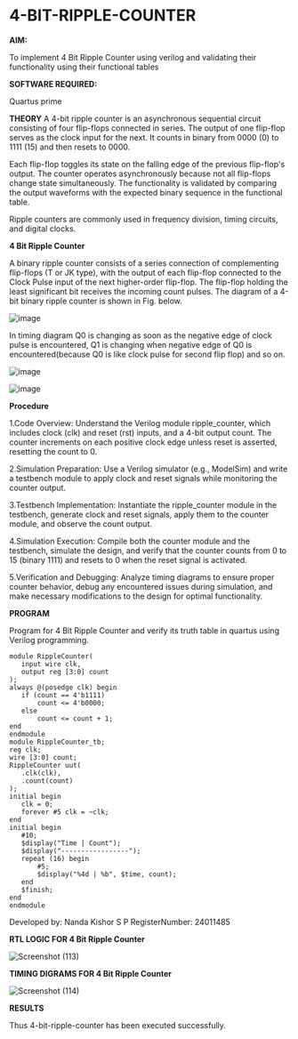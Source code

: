 # 4-BIT-RIPPLE-COUNTER

**AIM:**

To implement  4 Bit Ripple Counter using verilog and validating their functionality using their functional tables

**SOFTWARE REQUIRED:**

Quartus prime

**THEORY**
A 4-bit ripple counter is an asynchronous sequential circuit consisting of four flip-flops connected in series. The output of one flip-flop serves as the clock input for the next. It counts in binary from 0000 (0) to 1111 (15) and then resets to 0000.

Each flip-flop toggles its state on the falling edge of the previous flip-flop's output. The counter operates asynchronously because not all flip-flops change state simultaneously. The functionality is validated by comparing the output waveforms with the expected binary sequence in the functional table.

Ripple counters are commonly used in frequency division, timing circuits, and digital clocks.

**4 Bit Ripple Counter**

A binary ripple counter consists of a series connection of complementing flip-flops (T or JK type), with the output of each flip-flop connected to the Clock Pulse input of the next higher-order flip-flop. The flip-flop holding the least significant bit receives the incoming count pulses. The diagram of a 4-bit binary ripple counter is shown in Fig. below.

![image](https://github.com/naavaneetha/4-BIT-RIPPLE-COUNTER/assets/154305477/cb4b74d4-31ab-4359-95d0-d22e67daba13)

In timing diagram Q0 is changing as soon as the negative edge of clock pulse is encountered, Q1 is changing when negative edge of Q0 is encountered(because Q0 is like clock pulse for second flip flop) and so on.

![image](https://github.com/naavaneetha/4-BIT-RIPPLE-COUNTER/assets/154305477/a573a7d6-014e-4e54-93e6-e2ac9530960b)

![image](https://github.com/naavaneetha/4-BIT-RIPPLE-COUNTER/assets/154305477/85e1958a-2fc1-49bb-9a9f-d58ccbf3663c)

**Procedure**

1.Code Overview: Understand the Verilog module ripple_counter, which includes clock (clk) and reset (rst) inputs, and a 4-bit output count. The counter increments on each positive clock edge unless reset is asserted, resetting the count to 0.

2.Simulation Preparation: Use a Verilog simulator (e.g., ModelSim) and write a testbench module to apply clock and reset signals while monitoring the counter output.

3.Testbench Implementation: Instantiate the ripple_counter module in the testbench, generate clock and reset signals, apply them to the counter module, and observe the count output.

4.Simulation Execution: Compile both the counter module and the testbench, simulate the design, and verify that the counter counts from 0 to 15 (binary 1111) and resets to 0 when the reset signal is activated.

5.Verification and Debugging: Analyze timing diagrams to ensure proper counter behavior, debug any encountered issues during simulation, and make necessary modifications to the design for optimal functionality.

**PROGRAM**

Program for 4 Bit Ripple Counter and verify its truth table in quartus using Verilog programming.

```
module RippleCounter(
   input wire clk, 
   output reg [3:0] count 
);
always @(posedge clk) begin
   if (count == 4'b1111) 
       count <= 4'b0000;
   else
       count <= count + 1;
end
endmodule
module RippleCounter_tb;
reg clk;
wire [3:0] count;
RippleCounter uut(
   .clk(clk),
   .count(count)
);
initial begin
   clk = 0;
   forever #5 clk = ~clk; 
end
initial begin
   #10;
   $display("Time | Count");
   $display("-----------------");
   repeat (16) begin
       #5; 
       $display("%4d | %b", $time, count);
   end
   $finish;
end
endmodule

```
 
 Developed by: Nanda Kishor S P
 RegisterNumber: 24011485


**RTL LOGIC FOR 4 Bit Ripple Counter**

![Screenshot (113)](https://github.com/user-attachments/assets/e469a8fb-8f7f-41f5-9232-4e576267a464)


**TIMING DIGRAMS FOR 4 Bit Ripple Counter**

![Screenshot (114)](https://github.com/user-attachments/assets/5244267e-2989-4136-b27c-bdbcab723eb6)


**RESULTS**

Thus 4-bit-ripple-counter has been executed successfully.
